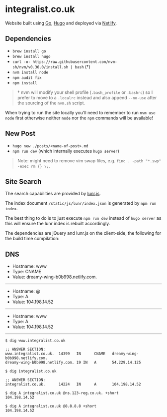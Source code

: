 # integralist.co.uk

Website built using [Go](https://golang.org/), [Hugo](https://gohugo.io/) and deployed via [Netlify](https://www.netlify.com/).

## Dependencies

- `brew install go`
- `brew install hugo`
- `curl -o- https://raw.githubusercontent.com/nvm-sh/nvm/v0.36.0/install.sh | bash` (†)
- `nvm install node`
- `npm audit fix`
- `npm install` 

> † nvm will modify your shell profile (`.bash_profile` or `.bashrc`) so I prefer to move to a `.localrc` instead and also append `--no-use` after the sourcing of the `nvm.sh` script.

When trying to run the site locally you'll need to remember to run `nvm use node` first otherwise neither `node` nor the `npm` commands will be available!

## New Post

- `hugo new ./posts/<name-of-post>.md`
- `npm run dev` (which internally executes `hugo server`)

> Note: might need to remove vim swap files, e.g. `find . -path "*.swp" -exec rm {} \;`.

## Site Search

The search capabilities are provided by [lunr.js](https://lunrjs.com/).

The index document `/static/js/lunr/index.json` is generated by `npm run index`.

The best thing to do is to just execute `npm run dev` instead of `hugo server` as this will ensure the lunr index is rebuilt accordingly.

The dependencies are jQuery and lunr.js on the client-side, the following for the build time compilation:

## DNS

* Hostname: www
* Type: CNAME
* Value: dreamy-wing-b0b998.netlify.com.

---

* Hostname: @
* Type: A
* Value: 104.198.14.52

---

* Hostname: www
* Type: A
* Value: 104.198.14.52

---

```
$ dig www.integralist.co.uk

;; ANSWER SECTION:
www.integralist.co.uk.  14399   IN      CNAME   dreamy-wing-b0b998.netlify.com.
dreamy-wing-b0b998.netlify.com. 19 IN   A       54.229.14.125

$ dig integralist.co.uk

;; ANSWER SECTION:
integralist.co.uk.      14224   IN      A       104.198.14.52

$ dig A integralist.co.uk @ns.123-reg.co.uk. +short
104.198.14.52

$ dig A integralist.co.uk @8.8.8.8 +short
104.198.14.52
```
